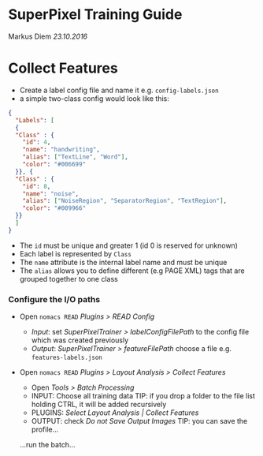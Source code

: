# SuperPixel Training Guide
Markus Diem
_23.10.2016_

# Collect Features
- Create a label config file and name it e.g. ``config-labels.json``
- a simple two-class config would look like this:

```json
{
  "Labels": [
  {
  "Class" : {
    "id": 4,
    "name": "handwriting",
    "alias": ["TextLine", "Word"],
    "color": "#006699"
  }}, {
  "Class" : {
    "id": 8,
    "name": "noise",
    "alias": ["NoiseRegion", "SeparatorRegion", "TextRegion"],
    "color": "#009966"
  }}
  ]
}
```

- The ``id`` must be unique and greater 1 (id 0 is reserved for unknown)
- Each label is represented by ``Class``
- The ``name`` attribute is the internal label name and must be unique
- The ``alias`` allows you to define different (e.g PAGE XML) tags
that are grouped together to one class

### Configure the I/O paths
- Open ``nomacs READ`` _Plugins > READ Config_
  - _Input_: set _SuperPixelTrainer > labelConfigFilePath_ to the config file which was created previously
  - _Output_: _SuperPixelTrainer > featureFilePath_ choose a file e.g. ``features-labels.json``
- Open ``nomacs READ`` _Plugins > Layout Analysis > Collect Features_
  - Open _Tools > Batch Processing_
  - INPUT: Choose all training data
  TIP: if you drop a folder to the file list holding CTRL, it will be added recursively
  - PLUGINS: _Select Layout Analysis | Collect Features_
  - OUTPUT: check _Do not Save Output Images_
  TIP: you can save the profile...

  ...run the batch...
